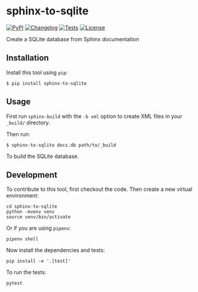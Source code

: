 # sphinx-to-sqlite

[![PyPI](https://img.shields.io/pypi/v/sphinx-to-sqlite.svg)](https://pypi.org/project/sphinx-to-sqlite/)
[![Changelog](https://img.shields.io/github/v/release/simonw/sphinx-to-sqlite?include_prereleases&label=changelog)](https://github.com/simonw/sphinx-to-sqlite/releases)
[![Tests](https://github.com/simonw/sphinx-to-sqlite/workflows/Test/badge.svg)](https://github.com/simonw/sphinx-to-sqlite/actions?query=workflow%3ATest)
[![License](https://img.shields.io/badge/license-Apache%202.0-blue.svg)](https://github.com/simonw/sphinx-to-sqlite/blob/master/LICENSE)

Create a SQLite database from Sphinx documentation

## Installation

Install this tool using `pip`:

    $ pip install sphinx-to-sqlite

## Usage

First run `sphinx-build` with the `-b xml` option to create XML files in your `_build/` directory.

Then run:

    $ sphinx-to-sqlite docs.db path/to/_build

To build the SQLite database.

## Development

To contribute to this tool, first checkout the code. Then create a new virtual environment:

    cd sphinx-to-sqlite
    python -mvenv venv
    source venv/bin/activate

Or if you are using `pipenv`:

    pipenv shell

Now install the dependencies and tests:

    pip install -e '.[test]'

To run the tests:

    pytest
